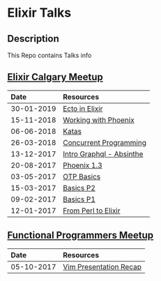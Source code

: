 # Elixir Talks

## Description

This Repo contains Talks info 

## [Elixir Calgary Meetup](https://www.meetup.com/Elixir-Calgary/)

| Date             | Resources                          |
|:---------------- |:-----------------------------------|
| 30-01-2019       | [Ecto in Elixir](pdfs/ecto.pdf)|
| 15-11-2018       | [Working with Phoenix](pdfs/working-with-phoenix.pdf)|
| 06-06-2018       | [Katas](pdfs/elixir-koans.pdf)|
| 26-03-2018       | [Concurrent Programming](pdfs/concurrent-programming.pdf)|
| 13-12-2017       | [Intro Graphql - Absinthe](pdfs/elixir-absinthe-basics.pdf)|
| 20-08-2017       | [Phoenix 1.3](pdfs/phoenix-basics.pdf)|
| 03-05-2017       | [OTP Basics](pdfs/elixir-otp-basics.pdf)     |
| 15-03-2017       | [Basics P2](pdfs/elixir-basics-2.pdf)|
| 09-02-2017       | [Basics P1](pdfs/elixir-basics.pdf)|
| 12-01-2017       | [From Perl to Elixir](pdfs/porting-perl-package-to-elixir.pdf)|

## [Functional Programmers Meetup](https://www.meetup.com/Functional-Programmers-YYC/)

| Date             | Resources |
|:-----------------|:----------|
| 05-10-2017       |[Vim Presentation Recap](https://www.youtube.com/watch?v=6CIglbosaHY)|


